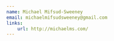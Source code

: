 ```yaml
---
name: Michael Mifsud-Sweeney
email: michaelmifsudsweeney@gmail.com
links:
	url: http://michaelms.com/
---
```

